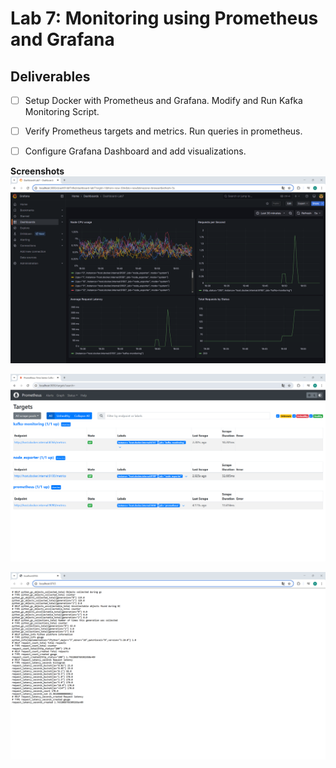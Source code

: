 # Lab 7: Monitoring using Prometheus and Grafana

## Deliverables
- [ ] Setup Docker with Prometheus and Grafana.	Modify and Run Kafka Monitoring Script.
- [ ] Verify Prometheus targets and metrics. Run queries in prometheus.
- [ ] Configure Grafana Dashboard and add visualizations.



**Screenshots**
![a](Screenshots/3.png)

![a](Screenshots/1.png)

![a](Screenshots/2.png)
